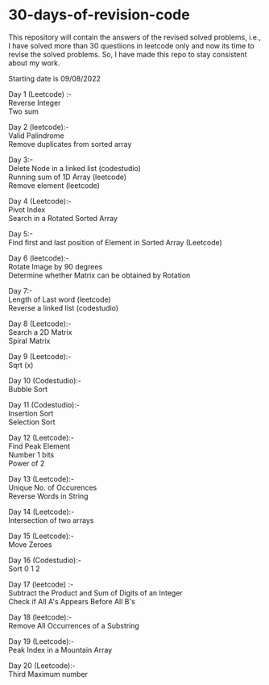 # 30-days-of-revision-code

This repository will contain the answers of the revised solved problems, i.e., I have solved more than 30 questiions in leetcode only and now its time to revise the solved problems. So, I have made this repo to stay consistent about my work.

Starting date is 09/08/2022

Day 1 (Leetcode) :-    
Reverse Integer                   
Two sum

Day 2 (leetcode):-    
Valid Palindrome                                 
Remove duplicates from sorted array

Day 3:-     
Delete Node in a linked list (codestudio)       
Running sum of 1D Array (leetcode)   
Remove element (leetcode)  

Day 4 (Leetcode):-      
Pivot Index     
Search in a Rotated Sorted Array

Day 5:-      
Find first and last position of Element in Sorted Array (Leetcode)

Day 6 (leetcode):-        
Rotate Image by 90 degrees     
Determine whether Matrix can be obtained by Rotation

Day 7:-     
Length of Last word (leetcode)      
Reverse a linked list (codestudio)

Day 8 (Leetcode):-        
Search a 2D Matrix     
Spiral Matrix

Day 9 (Leetcode):-   
Sqrt (x)

Day 10 (Codestudio):-   
Bubble Sort

Day 11 (Codestudio):-   
Insertion Sort   
Selection Sort

Day 12 (Leetcode):-   
Find Peak Element   
Number 1 bits   
Power of 2   

Day 13 (Leetcode):-   
Unique No. of Occurences   
Reverse Words in String   

Day 14 (Leetcode):-   
Intersection of two arrays   

Day 15 (Leetcode):-   
Move Zeroes   

Day 16 (Codestudio):-   
Sort 0 1 2   

Day 17 (leetcode) :-   
Subtract the Product and Sum of Digits of an Integer   
Check if All A's Appears Before All B's   

Day 18 (leetcode):-   
Remove All Occurrences of a Substring   

Day 19 (Leetcode):-   
Peak Index in a Mountain Array   

Day 20 (Leetcode):-   
Third Maximum number   

